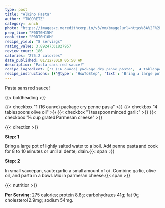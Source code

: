 ```yaml
---
type: post
title: "Albino Pasta"
author: "TUGORETZ"
category: lunch
photo: "https://imagesvc.meredithcorp.io/v3/mm/image?url=https%3A%2F%2Fimages.media-allrecipes.com%2Fuserphotos%2F71335.jpg"
prep_time: "P0DT0H15M"
cook_time: "P0DT0H10M"
recipe_yield: "8 servings"
rating_value: 3.89247311827957
review_count: 186
calories: "275.2 calories"
date_published: 01/12/2019 05:50 AM
description: "Pasta sans red sauce!"
recipe_ingredient: ['1 (16 ounce) package dry penne pasta', '4 tablespoons olive oil', '1 teaspoon minced garlic', '⅓ cup grated Parmesan cheese']
recipe_instructions: [{'@type': 'HowToStep', 'text': 'Bring a large pot of lightly salted water to a boil. Add penne pasta and cook for 8 to 10 minutes or until al dente; drain.\n'}, {'@type': 'HowToStep', 'text': 'In small saucepan, saute garlic a small amount of oil.  Combine garlic, olive oil, and pasta in a bowl.  Mix in parmesan cheese.\n'}]
---
```


Pasta sans red sauce! 

{{< boldheading >}}

{{< checkbox "1 (16 ounce) package dry penne pasta" >}}
{{< checkbox "4 tablespoons olive oil" >}}
{{< checkbox "1 teaspoon minced garlic" >}}
{{< checkbox "⅓ cup grated Parmesan cheese" >}}


{{< direction >}}

**Step: 1**

Bring a large pot of lightly salted water to a boil. Add penne pasta and cook for 8 to 10 minutes or until al dente; drain.{{< span >}}

**Step: 2**

In small saucepan, saute garlic a small amount of oil.  Combine garlic, olive oil, and pasta in a bowl.  Mix in parmesan cheese.{{< span >}}

{{< nutrition >}}

**Per Serving:** 275 calories; protein 8.8g; carbohydrates 41g; fat 9g; cholesterol 2.9mg; sodium 54mg.